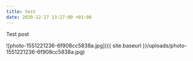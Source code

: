 ```yaml
---
title: test
date: 2020-12-27 13:27:00 +01:00
---
```


Test post

![photo-1551221236-6f908cc5838a.jpg]({{ site.baseurl }}/uploads/photo-1551221236-6f908cc5838a.jpg)